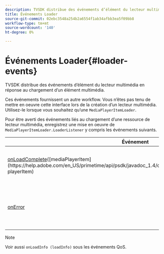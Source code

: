 ```yaml
---
description: TVSDK distribue des événements d’élément du lecteur multimédia en réponse au chargement d’un élément multimédia.
title: Événements Loader
source-git-commit: 02ebc3548a254b2a6554f1ab34afbb3ea5f09bb8
workflow-type: tm+mt
source-wordcount: '140'
ht-degree: 0%

---
```


# Événements Loader{#loader-events}

TVSDK distribue des événements d’élément du lecteur multimédia en réponse au chargement d’un élément multimédia.

Ces événements fournissent un autre workflow. Vous n’êtes pas tenu de mettre en oeuvre cette interface lors de la création d’un lecteur multimédia. Utilisez-le lorsque vous souhaitez qu’une `MediaPlayerItemLoader`.

Pour être averti des événements liés au chargement d’une ressource de lecteur multimédia, enregistrez une mise en oeuvre de `MediaPlayerItemLoader.LoaderListener` y compris les événements suivants.

| Événement | Signification |
|---|---|
| [onLoadComplete](https://help.adobe.com/en_US/primetime/api/psdk/javadoc_1.4/com/adobe/mediacore/MediaPlayerItemLoader.LoaderListener.html#onLoadComplete(com.adobe.mediacore.MediaPlayerItem))([mediaPlayerItem](https://help.adobe.com/en_US/primetime/api/psdk/javadoc_1.4/com/adobe/mediacore/MediaPlayerItem.html) playerItem) | Chargement de la ressource multimédia terminé avec succès. |
| [onError](https://help.adobe.com/en_US/primetime/api/psdk/javadoc_1.4/com/adobe/mediacore/MediaPlayerItemLoader.LoaderListener.html#onError(com.adobe.ave.MediaErrorCode,%20java.lang.String)) | Un problème s’est produit lors du chargement des ressources multimédia. |

>[!NOTE]
>
>Voir aussi `onLoadInfo (loadInfo)` sous les événements QoS.
